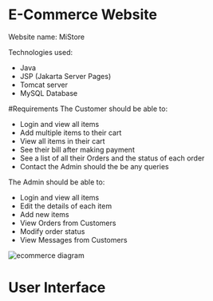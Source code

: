 # E-Commerce Website

Website name: MiStore

Technologies used:
- Java
- JSP (Jakarta Server Pages)
- Tomcat server
- MySQL Database

#Requirements
The Customer should be able to:
- Login and view all items
- Add multiple items to their cart
- View all items in their cart
- See their bill after making payment
- See a list of all their Orders and the status of each order
- Contact the Admin should the be any queries

The Admin should be able to:
- Login and view all items
- Edit the details of each item
- Add new items
- View Orders from Customers
- Modify order status
- View Messages from Customers

![ecommerce diagram](https://user-images.githubusercontent.com/80340516/177779870-53f47067-2053-4211-a39a-a3693b14b271.png)


# User Interface

